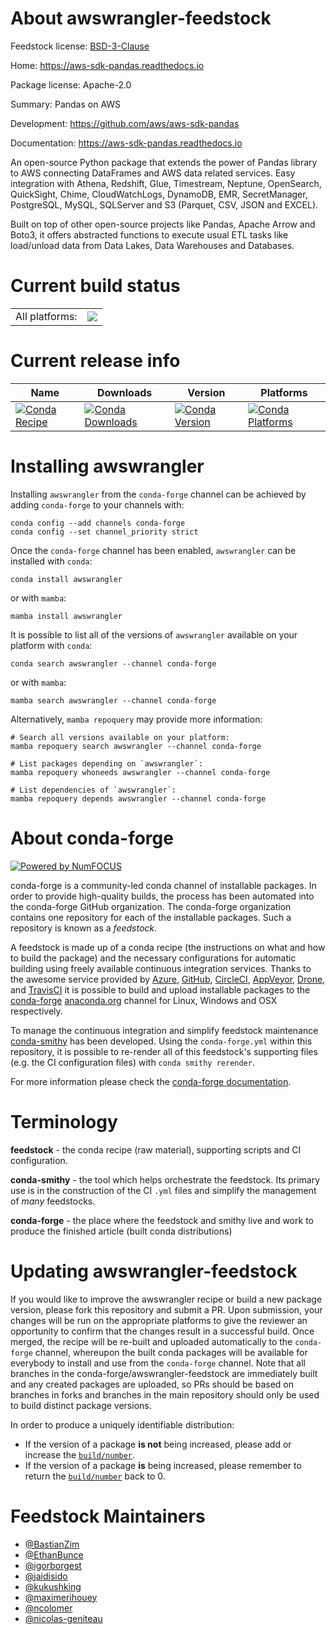About awswrangler-feedstock
===========================

Feedstock license: [BSD-3-Clause](https://github.com/conda-forge/awswrangler-feedstock/blob/main/LICENSE.txt)

Home: https://aws-sdk-pandas.readthedocs.io

Package license: Apache-2.0

Summary: Pandas on AWS

Development: https://github.com/aws/aws-sdk-pandas

Documentation: https://aws-sdk-pandas.readthedocs.io

An open-source Python package that extends the power of Pandas library to AWS connecting DataFrames
and AWS data related services. Easy integration with Athena, Redshift, Glue, Timestream, Neptune,
OpenSearch, QuickSight, Chime, CloudWatchLogs, DynamoDB, EMR, SecretManager, PostgreSQL, MySQL, SQLServer
and S3 (Parquet, CSV, JSON and EXCEL).

Built on top of other open-source projects like Pandas, Apache Arrow and Boto3,
it offers abstracted functions to execute usual ETL tasks like load/unload
data from Data Lakes, Data Warehouses and Databases.


Current build status
====================


<table><tr><td>All platforms:</td>
    <td>
      <a href="https://dev.azure.com/conda-forge/feedstock-builds/_build/latest?definitionId=7735&branchName=main">
        <img src="https://dev.azure.com/conda-forge/feedstock-builds/_apis/build/status/awswrangler-feedstock?branchName=main">
      </a>
    </td>
  </tr>
</table>

Current release info
====================

| Name | Downloads | Version | Platforms |
| --- | --- | --- | --- |
| [![Conda Recipe](https://img.shields.io/badge/recipe-awswrangler-green.svg)](https://anaconda.org/conda-forge/awswrangler) | [![Conda Downloads](https://img.shields.io/conda/dn/conda-forge/awswrangler.svg)](https://anaconda.org/conda-forge/awswrangler) | [![Conda Version](https://img.shields.io/conda/vn/conda-forge/awswrangler.svg)](https://anaconda.org/conda-forge/awswrangler) | [![Conda Platforms](https://img.shields.io/conda/pn/conda-forge/awswrangler.svg)](https://anaconda.org/conda-forge/awswrangler) |

Installing awswrangler
======================

Installing `awswrangler` from the `conda-forge` channel can be achieved by adding `conda-forge` to your channels with:

```
conda config --add channels conda-forge
conda config --set channel_priority strict
```

Once the `conda-forge` channel has been enabled, `awswrangler` can be installed with `conda`:

```
conda install awswrangler
```

or with `mamba`:

```
mamba install awswrangler
```

It is possible to list all of the versions of `awswrangler` available on your platform with `conda`:

```
conda search awswrangler --channel conda-forge
```

or with `mamba`:

```
mamba search awswrangler --channel conda-forge
```

Alternatively, `mamba repoquery` may provide more information:

```
# Search all versions available on your platform:
mamba repoquery search awswrangler --channel conda-forge

# List packages depending on `awswrangler`:
mamba repoquery whoneeds awswrangler --channel conda-forge

# List dependencies of `awswrangler`:
mamba repoquery depends awswrangler --channel conda-forge
```


About conda-forge
=================

[![Powered by
NumFOCUS](https://img.shields.io/badge/powered%20by-NumFOCUS-orange.svg?style=flat&colorA=E1523D&colorB=007D8A)](https://numfocus.org)

conda-forge is a community-led conda channel of installable packages.
In order to provide high-quality builds, the process has been automated into the
conda-forge GitHub organization. The conda-forge organization contains one repository
for each of the installable packages. Such a repository is known as a *feedstock*.

A feedstock is made up of a conda recipe (the instructions on what and how to build
the package) and the necessary configurations for automatic building using freely
available continuous integration services. Thanks to the awesome service provided by
[Azure](https://azure.microsoft.com/en-us/services/devops/), [GitHub](https://github.com/),
[CircleCI](https://circleci.com/), [AppVeyor](https://www.appveyor.com/),
[Drone](https://cloud.drone.io/welcome), and [TravisCI](https://travis-ci.com/)
it is possible to build and upload installable packages to the
[conda-forge](https://anaconda.org/conda-forge) [anaconda.org](https://anaconda.org/)
channel for Linux, Windows and OSX respectively.

To manage the continuous integration and simplify feedstock maintenance
[conda-smithy](https://github.com/conda-forge/conda-smithy) has been developed.
Using the ``conda-forge.yml`` within this repository, it is possible to re-render all of
this feedstock's supporting files (e.g. the CI configuration files) with ``conda smithy rerender``.

For more information please check the [conda-forge documentation](https://conda-forge.org/docs/).

Terminology
===========

**feedstock** - the conda recipe (raw material), supporting scripts and CI configuration.

**conda-smithy** - the tool which helps orchestrate the feedstock.
                   Its primary use is in the construction of the CI ``.yml`` files
                   and simplify the management of *many* feedstocks.

**conda-forge** - the place where the feedstock and smithy live and work to
                  produce the finished article (built conda distributions)


Updating awswrangler-feedstock
==============================

If you would like to improve the awswrangler recipe or build a new
package version, please fork this repository and submit a PR. Upon submission,
your changes will be run on the appropriate platforms to give the reviewer an
opportunity to confirm that the changes result in a successful build. Once
merged, the recipe will be re-built and uploaded automatically to the
`conda-forge` channel, whereupon the built conda packages will be available for
everybody to install and use from the `conda-forge` channel.
Note that all branches in the conda-forge/awswrangler-feedstock are
immediately built and any created packages are uploaded, so PRs should be based
on branches in forks and branches in the main repository should only be used to
build distinct package versions.

In order to produce a uniquely identifiable distribution:
 * If the version of a package **is not** being increased, please add or increase
   the [``build/number``](https://docs.conda.io/projects/conda-build/en/latest/resources/define-metadata.html#build-number-and-string).
 * If the version of a package **is** being increased, please remember to return
   the [``build/number``](https://docs.conda.io/projects/conda-build/en/latest/resources/define-metadata.html#build-number-and-string)
   back to 0.

Feedstock Maintainers
=====================

* [@BastianZim](https://github.com/BastianZim/)
* [@EthanBunce](https://github.com/EthanBunce/)
* [@igorborgest](https://github.com/igorborgest/)
* [@jaidisido](https://github.com/jaidisido/)
* [@kukushking](https://github.com/kukushking/)
* [@maximerihouey](https://github.com/maximerihouey/)
* [@ncolomer](https://github.com/ncolomer/)
* [@nicolas-geniteau](https://github.com/nicolas-geniteau/)

